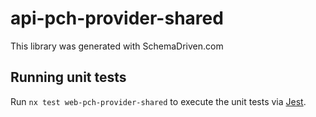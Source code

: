 
# api-pch-provider-shared

This library was generated with SchemaDriven.com

## Running unit tests

Run `nx test web-pch-provider-shared` to execute the unit tests via [Jest](https://jestjs.io).


